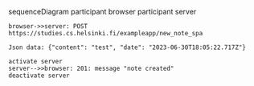 sequenceDiagram
    participant browser
    participant server
    
    browser->>server: POST https://studies.cs.helsinki.fi/exampleapp/new_note_spa
    
    Json data: {"content": "test", "date": "2023-06-30T18:05:22.717Z"}
    
    activate server
    server-->>browser: 201: message "note created"
    deactivate server